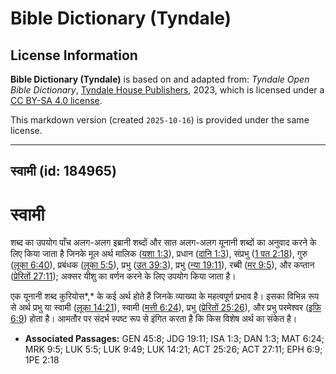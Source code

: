 # Bible Dictionary (Tyndale)

## License Information

**Bible Dictionary (Tyndale)** is based on and adapted from: _Tyndale Open Bible Dictionary_, [Tyndale House Publishers](https://tyndaleopenresources.com/), 2023, which is licensed under a [CC BY-SA 4.0 license](https://creativecommons.org/licenses/by-sa/4.0/legalcode.en).

This markdown version (created `2025-10-16`) is provided under the same license.



--------------------------------

## स्वामी (id: 184965)

स्वामी
======

शब्द का उपयोग पाँच अलग\-अलग इब्रानी शब्दों और सात अलग\-अलग यूनानी शब्दों का अनुवाद करने के लिए किया जाता है जिनके मूल अर्थ मालिक ([यशा 1:3](https://ref.ly/Isa1:3)), प्रधान ([दानि 1:3](https://ref.ly/Dan1:3)), संप्रभु ([1 पत 2:18](https://ref.ly/1Pet2:18)), गुरु ([लूका 6:40](https://ref.ly/Luke6:40)), प्रबंधक ([लूका 5:5](https://ref.ly/Luke5:5)), प्रभु ([उत 39:3](https://ref.ly/Gen39:3)), प्रभु ([न्या 19:11](https://ref.ly/Judg19:11)), रब्बी ([मर 9:5](https://ref.ly/Mark9:5)), और कप्ता‍न ([प्रेरितों 27:11](https://ref.ly/Acts27:11)); अक्सर यीशु का वर्णन करने के लिए उपयोग किया जाता है।

एक यूनानी शब्द कुरियोस*,* के कई अर्थ होते हैं जिनके व्याख्या के महत्वपूर्ण प्रभाव है। इसका विभिन्न रूप से अर्थ प्रभु या स्वामी ([लूका 14:21](https://ref.ly/Luke14:21)), स्वामी ([मत्ती 6:24](https://ref.ly/Matt6:24)), प्रभु ([प्रेरितों 25:26](https://ref.ly/Acts25:26)), और प्रभु परमेश्वर ([इफि 6:9](https://ref.ly/Eph6:9)) होता है। आमतौर पर संदर्भ स्पष्ट रूप से इंगित करता है कि किस विशेष अर्थ का संकेत है।

* **Associated Passages:** GEN 45:8; JDG 19:11; ISA 1:3; DAN 1:3; MAT 6:24; MRK 9:5; LUK 5:5; LUK 9:49; LUK 14:21; ACT 25:26; ACT 27:11; EPH 6:9; 1PE 2:18

